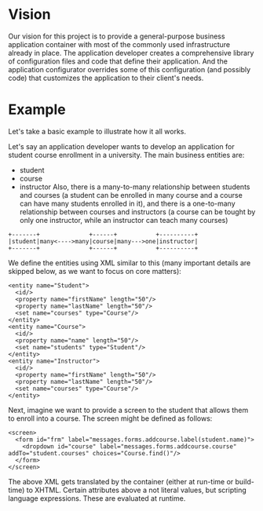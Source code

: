 # Vision #
Our vision for this project is to provide a general-purpose business application container with most of the commonly used infrastructure already in place. The application developer creates a comprehensive library of configuration files and code that define their application. And the application configurator overrides some of this configuration (and possibly code) that customizes the application to their client's needs.

# Example #
Let's take a basic example to illustrate how it all works.

Let's say an application developer wants to develop an application for student course enrollment in a university. The main business entities are:
  * student
  * course
  * instructor
Also, there is a many-to-many relationship between students and courses (a student can be enrolled in many  course and a course can have many students enrolled in it), and there is a one-to-many relationship between courses and instructors (a course can be tought by only one instructor, while an instructor can teach many courses)
```
+-------+              +------+           +----------+
|student|many<---->many|course|many--->one|instructor|
+-------+              +------+           +----------+
```
We define the entities using XML similar to this (many important details are skipped below, as we want to focus on core matters):
```
<entity name="Student">
  <id/>
  <property name="firstName" length="50"/>
  <property name="lastName" length="50"/>
  <set name="courses" type="Course"/>
</entity>
<entity name="Course">
  <id/>
  <property name="name" length="50"/>
  <set name="students" type="Student"/>
</entity>
<entity name="Instructor">
  <id/>
  <property name="firstName" length="50"/>
  <property name="lastName" length="50"/>
  <set name="courses" type="Course"/>
</entity>
```
Next, imagine we want to provide a screen to the student that allows them to enroll into a course. The screen might be defined as follows:
```
<screen>
  <form id="frm" label="messages.forms.addcourse.label(student.name)">
    <dropdown id="course" label="messages.forms.addcourse.course" addTo="student.courses" choices="Course.find()"/>
  </form>
</screen>
```
The above XML gets translated by the container (either at run-time or build-time) to XHTML. Certain attributes above a not literal values, but scripting language expressions. These are evaluated at runtime.